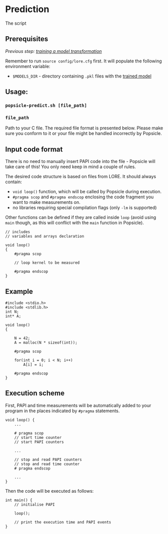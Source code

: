 # Prediction

The script 


## Prerequisites

_Previous step: [training a model transformation](05_training.md)_

Remember to run `source config/lore.cfg` first. It will populate the following environment variable:

- `$MODELS_DIR` - directory containing `.pkl` files with the [trained model](05_training.md)


## Usage: 

### `popsicle-predict.sh [file_path]`

### `file_path`
Path to your C file. The required file format is presented below. Please make sure you conform to it or your file might be handled incorrectly by Popsicle.

## Input code format

There is no need to manually insert PAPI code into the file - Popsicle will take care of this! You only need keep in mind a couple of rules.

The desired code structure is based on files from LORE. It should always contain:
* `void loop()` function, which will be called by Popsicle during execution. 
* `#pragma scop` and `#pragma endscop` enclosing the code fragment you want to make measurements on.
* no libraries requiring special compilation flags (only `-lm` is supported)

Other functions can be defined if they are called inside `loop` (avoid using `main` though, as this will conflict with the `main` function in Popsicle).

    // includes
    // variables and arrays declaration
    
    void loop()
    {
        #pragma scop
    
        // loop kernel to be measured
    
        #pragma endscop
    }


## Example

    #include <stdio.h>
    #include <stdlib.h>
    int N;
    int* A;
    
    void loop()
    {
    
        N = 42;
        A = malloc(N * sizeof(int));
    
        #pragma scop
        
        for(int i = 0; i < N; i++)
            A[i] = i;
                
        #pragma endscop
    }

## Execution scheme

First, PAPI and time measurements will be automatically added to your program in the places indicated by `#pragma` statements.

    void loop() {
        ...
        
        # pragma scop
        // start time counter
        // start PAPI counters
        
        ...
        
        // stop and read PAPI counters
        // stop and read time counter
        # pragma endscop
        
        ...
    }
    
    
Then the code will be executed as follows:
    
    int main() {
        // initialise PAPI
    
        loop();
    
        // print the execution time and PAPI events 
    }